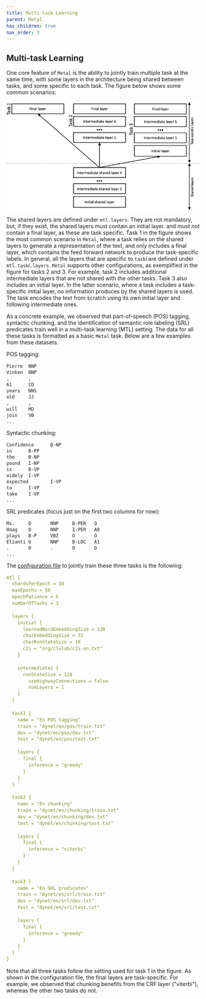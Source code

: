 ```yaml
---
title: Multi-task Learning
parent: Metal
has_children: true
nav_order: 3
---
```


## Multi-task Learning

One core feature of `Metal` is the ability to jointly train multiple task at the same time, with some layers in the architecture being shared between tasks, and some specific to each task. The figure below shows some common scenarios:

![Multi-task learning architecture](images/multi-arch.png)

The shared layers are defined under `mtl.layers`. They are not mandatory, but, if they exist, the shared layers must contain an initial layer. and must _not_ contain a final layer, as these are task specific. Task 1 in the figure shows the most common scenario in `Metal`, where a task relies on the shared layers to generate a representation of the text, and only includes a final layer, which contains the feed forward network to produce the task-specific labels. In general, all the layers that are specific to `task`_i_ are defined under `mtl.task`_i_`.layers`. `Metal` supports other configurations, as exemplified in the figure for tasks 2 and 3. For example, task 2 includes additional intermediate layers that are not shared with the other tasks. Task 3 also includes an initial layer. In the latter scenario, where a task includes a task-specific initial layer, no information produces by the shared layers is used. The task encodes the text from scratch using its own initial layer and following intermediate ones. 

As a concrete example, we observed that part-of-speech (POS) tagging, syntactic chunking, and the identification of semantic role labeling (SRL) predicates train well in a multi-task learning (MTL) setting. The data for all these tasks is formatted as a basic `Metal` task. Below are a few examples from these datasets.

POS tagging:
```
Pierre  NNP
Vinken  NNP
,       ,
61      CD
years   NNS
old     JJ
,       ,
will    MD
join    VB
... 
```

Syntactic chunking:
```
Confidence      B-NP
in      B-PP
the     B-NP
pound   I-NP
is      B-VP
widely  I-VP
expected        I-VP
to      I-VP
take    I-VP
...
```

SRL predicates (focus just on the first two columns for now):
```
Ms.     O       NNP     B-PER   O
Haag    O       NNP     I-PER   A0
plays   B-P     VBZ     O       O
Elianti O       NNP     B-LOC   A1
.       O       .       O       O
...
```

The [configuration file](https://github.com/clulab/processors/blob/master/main/src/main/resources/org/clulab/mtl-en-pos-chunk-srlp.conf) to jointly train these three tasks is the following:

```yml
mtl {
  shardsPerEpoch = 10
  maxEpochs = 50
  epochPatience = 5
  numberOfTasks = 3

  layers {
    initial {
      learnedWordEmbeddingSize = 128
      charEmbeddingSize = 32
      charRnnStateSize = 16
      c2i = "org/clulab/c2i-en.txt"
    }

    intermediate1 {
      rnnStateSize = 128
        useHighwayConnections = false
        numLayers = 1
    }
  }

  task1 {
    name = "En POS tagging"
    train = "dynet/en/pos/train.txt"
    dev = "dynet/en/pos/dev.txt"
    test = "dynet/en/pos/test.txt"

    layers {
      final {
        inference = "greedy"
      }
    }
  }

  task2 {
    name = "En chunking"
    train = "dynet/en/chunking/train.txt"
    dev = "dynet/en/chunking/dev.txt"
    test = "dynet/en/chunking/test.txt"

    layers {
      final {
        inference = "viterbi"
      }
    }
  }

  task3 {
    name = "En SRL predicates"
    train = "dynet/en/srl/train.txt"
    dev = "dynet/en/srl/dev.txt"
    test = "dynet/en/srl/test.txt"

    layers {
      final {
        inference = "greedy"
      }
    }
  }
}
```

Note that all three tasks follow the setting used for task 1 in the figure. As shown in the configuration file, the final layers are task-specific. For example, we observed that chunking benefits from the CRF layer ("viterbi"), whereas the other two tasks do not. 


